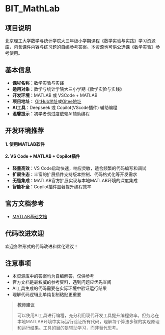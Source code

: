 # BIT_MathLab

## 项目说明

北京理工大学数学与统计学院大三年级小学期课程《数学实验与实践》学习资源库，包含课件内容与练习题的自编参考答案。本资源也可供公选课《数学实验》参考使用。

## 基本信息

- **课程名称**：数学实验与实践
- **适用对象**：数学与统计学院大三小学期《数学实验与实践》
- **开发环境**：MATLAB 或 VSCode + MATLAB
- **项目地址**： [GitHub地址](https://github.com/1149578556/BIT_MathLab)或[Gitee地址](https://gitee.com/y1149578556/BIT_MathLab.git)
- **AI工具**：Deepseek 或 Copilot(VScode插件) 辅助编程
- **温馨提示**：初学者勿过度依赖AI辅助编程

## 开发环境推荐

#### 1. 使用MATLAB软件
####  2. VS Code + MATLAB + Copilot插件
- **轻量高效**：VS Code启动快速，响应灵敏，适合频繁的代码编写和调试
- **扩展生态**：丰富的扩展插件支持版本控制、代码格式化等开发需求
- **无缝集成**：MATLAB官方扩展实现与本地MATLAB环境的深度集成
- **智能补全**：Copilot插件显著提升编程效率


## 官方文档参考

- [MATLAB基础文档](https://ww2.mathworks.cn/help/matlab/)

## 代码改进欢迎

欢迎各种形式的代码改进和优化建议！

## 注意事项

- 本资源库中的答案均为自编解答，仅供参考
- 官方文档是最权威的参考资料，遇到问题应优先查阅
- AI工具生成的代码需要在实际环境中验证运行结果
- 理解代码逻辑比单纯复制粘贴更重要

> **教师建议**
> 
>可以使用AI工具进行编程，充分利用现代开发工具提升编程效率。但务必在本地MATLAB环境中实际运行验证所有代码，理解每个算法步骤的实现原理和运行结果。工具的目的是辅助学习，而非替代思考。
